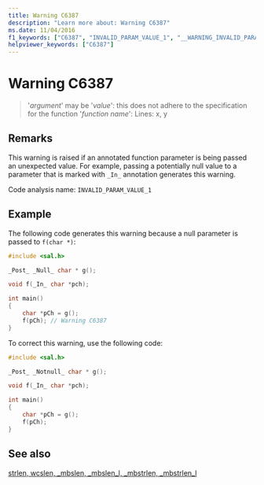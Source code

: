 ```yaml
---
title: Warning C6387
description: "Learn more about: Warning C6387"
ms.date: 11/04/2016
f1_keywords: ["C6387", "INVALID_PARAM_VALUE_1", "__WARNING_INVALID_PARAM_VALUE_1"]
helpviewer_keywords: ["C6387"]
---
```

# Warning C6387

> '*argument*' may be '*value*': this does not adhere to the specification for the function '*function name*': Lines: x, y

## Remarks

This warning is raised if an annotated function parameter is being passed an unexpected value. For example, passing a potentially null value to a parameter that is marked with `_In_` annotation generates this warning.

Code analysis name: `INVALID_PARAM_VALUE_1`

## Example

The following code generates this warning because a null parameter is passed to `f(char *)`:

```cpp
#include <sal.h>

_Post_ _Null_ char * g();

void f(_In_ char *pch);

int main()
{
    char *pCh = g();
    f(pCh); // Warning C6387
}
```

To correct this warning, use the following code:

```cpp
#include <sal.h>

_Post_ _Notnull_ char * g();

void f(_In_ char *pch);

int main()
{
    char *pCh = g();
    f(pCh);
}
```

## See also

[strlen, wcslen, _mbslen, _mbslen_l, _mbstrlen, _mbstrlen_l](../c-runtime-library/reference/strlen-wcslen-mbslen-mbslen-l-mbstrlen-mbstrlen-l.md)
